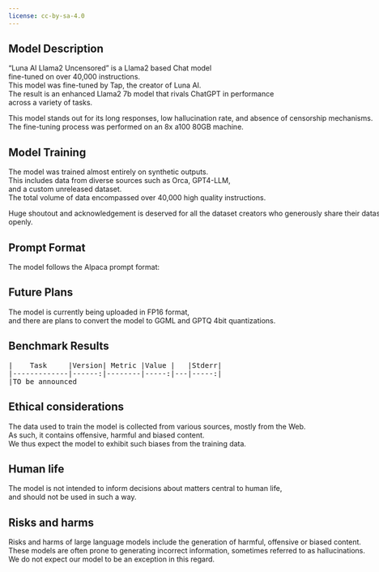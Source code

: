 ```yaml
---
license: cc-by-sa-4.0
---
```


<div style="width: 800px; margin: auto;">

<h2>Model Description</h2>
<p>“Luna AI Llama2 Uncensored” is a Llama2 based Chat model <br />fine-tuned on over 40,000 instructions. <br />
  This model was fine-tuned by Tap, the creator of Luna AI. <br /> 
  The result is an enhanced Llama2 7b model that rivals ChatGPT in performance <br />across a variety of tasks.</p>
<p>This model stands out for its long responses, low hallucination rate, and absence of censorship mechanisms. <br />
  The fine-tuning process was performed on an 8x a100 80GB machine.</p>

<h2>Model Training</h2>
<p>The model was trained almost entirely on synthetic outputs. <br />
  This includes data from diverse sources such as Orca, GPT4-LLM,<br /> and a custom unreleased dataset.<br /> 
  The total volume of data encompassed over 40,000 high quality instructions.</p>
<p>Huge shoutout and acknowledgement is deserved for all the dataset creators who generously share their datasets openly.</p>

<h2>Prompt Format</h2>
<p>The model follows the Alpaca prompt format:</p>


<h2>Future Plans</h2>
<p>The model is currently being uploaded in FP16 format, <br />and there are plans to convert the model to GGML and GPTQ 4bit quantizations.</p>

<h2>Benchmark Results</h2>
<pre>
|    Task     |Version| Metric |Value |   |Stderr|
|-------------|------:|--------|-----:|---|-----:|
|TO be announced
</pre>

<h2>Ethical considerations</h2>
<p>The data used to train the model is collected from various sources, mostly from the Web. <br /> 
  As such, it contains offensive, harmful and biased content. <br />We thus expect the model to exhibit such biases from the training data.</p>

<h2>Human life</h2>
<p>The model is not intended to inform decisions about matters central to human life, <br />and should not be used in such a way.</p>

<h2>Risks and harms</h2>
<p>Risks and harms of large language models include the generation of harmful, offensive or biased content. <br /> 
  These models are often prone to generating incorrect information, sometimes referred to as hallucinations. 
  <br /> We do not expect our model to be an exception in this regard.</p>

</div>


